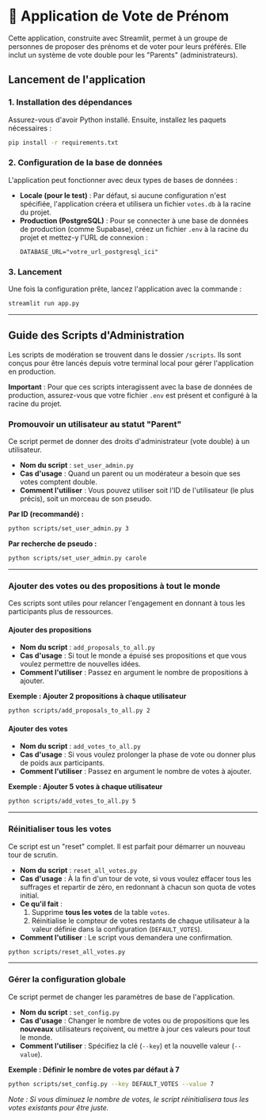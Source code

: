 # 🫏 Application de Vote de Prénom

Cette application, construite avec Streamlit, permet à un groupe de personnes de proposer des prénoms et de voter pour leurs préférés. Elle inclut un système de vote double pour les "Parents" (administrateurs).

## Lancement de l'application

### 1. Installation des dépendances

Assurez-vous d'avoir Python installé. Ensuite, installez les paquets nécessaires :

```bash
pip install -r requirements.txt
```

### 2. Configuration de la base de données

L'application peut fonctionner avec deux types de bases de données :

-   **Locale (pour le test)** : Par défaut, si aucune configuration n'est spécifiée, l'application créera et utilisera un fichier `votes.db` à la racine du projet.
-   **Production (PostgreSQL)** : Pour se connecter à une base de données de production (comme Supabase), créez un fichier `.env` à la racine du projet et mettez-y l'URL de connexion :
    ```
    DATABASE_URL="votre_url_postgresql_ici"
    ```

### 3. Lancement

Une fois la configuration prête, lancez l'application avec la commande :

```bash
streamlit run app.py
```

---

## Guide des Scripts d'Administration

Les scripts de modération se trouvent dans le dossier `/scripts`. Ils sont conçus pour être lancés depuis votre terminal local pour gérer l'application en production.

**Important** : Pour que ces scripts interagissent avec la base de données de production, assurez-vous que votre fichier `.env` est présent et configuré à la racine du projet.

### Promouvoir un utilisateur au statut "Parent"

Ce script permet de donner des droits d'administrateur (vote double) à un utilisateur.

-   **Nom du script** : `set_user_admin.py`
-   **Cas d'usage** : Quand un parent ou un modérateur a besoin que ses votes comptent double.
-   **Comment l'utiliser** : Vous pouvez utiliser soit l'ID de l'utilisateur (le plus précis), soit un morceau de son pseudo.

**Par ID (recommandé) :**
```bash
python scripts/set_user_admin.py 3
```

**Par recherche de pseudo :**
```bash
python scripts/set_user_admin.py carole
```

---

### Ajouter des votes ou des propositions à tout le monde

Ces scripts sont utiles pour relancer l'engagement en donnant à tous les participants plus de ressources.

#### Ajouter des propositions

-   **Nom du script** : `add_proposals_to_all.py`
-   **Cas d'usage** : Si tout le monde a épuisé ses propositions et que vous voulez permettre de nouvelles idées.
-   **Comment l'utiliser** : Passez en argument le nombre de propositions à ajouter.

**Exemple : Ajouter 2 propositions à chaque utilisateur**
```bash
python scripts/add_proposals_to_all.py 2
```

#### Ajouter des votes

-   **Nom du script** : `add_votes_to_all.py`
-   **Cas d'usage** : Si vous voulez prolonger la phase de vote ou donner plus de poids aux participants.
-   **Comment l'utiliser** : Passez en argument le nombre de votes à ajouter.

**Exemple : Ajouter 5 votes à chaque utilisateur**
```bash
python scripts/add_votes_to_all.py 5
```

---

### Réinitialiser tous les votes

Ce script est un "reset" complet. Il est parfait pour démarrer un nouveau tour de scrutin.

-   **Nom du script** : `reset_all_votes.py`
-   **Cas d'usage** : À la fin d'un tour de vote, si vous voulez effacer tous les suffrages et repartir de zéro, en redonnant à chacun son quota de votes initial.
-   **Ce qu'il fait** :
    1.  Supprime **tous les votes** de la table `votes`.
    2.  Réinitialise le compteur de votes restants de chaque utilisateur à la valeur définie dans la configuration (`DEFAULT_VOTES`).
-   **Comment l'utiliser** : Le script vous demandera une confirmation.

```bash
python scripts/reset_all_votes.py
```

---

### Gérer la configuration globale

Ce script permet de changer les paramètres de base de l'application.

-   **Nom du script** : `set_config.py`
-   **Cas d'usage** : Changer le nombre de votes ou de propositions que les **nouveaux** utilisateurs reçoivent, ou mettre à jour ces valeurs pour tout le monde.
-   **Comment l'utiliser** : Spécifiez la clé (`--key`) et la nouvelle valeur (`--value`).

**Exemple : Définir le nombre de votes par défaut à 7**
```bash
python scripts/set_config.py --key DEFAULT_VOTES --value 7
```
*Note : Si vous diminuez le nombre de votes, le script réinitialisera tous les votes existants pour être juste.*
